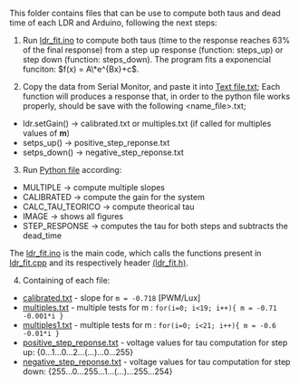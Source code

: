 This folder contains files that can be use to compute both taus and dead time of each LDR and Arduino, following the next steps:


1. Run [ldr_fit.ino](https://github.com/Guilherme-Viegas/SCTDR/blob/master/Labs_Almeida/ldr_fit/ldr_fit.ino) to compute both taus (time to the response reaches 63% of the final response) from a step up response (function: steps_up) or step down (function: steps_down). The program fits a exponencial funciton: $f(x) = A\*e^{Bx}+c$. 

2. Copy the data from Serial Monitor, and paste it into [Text file.txt](https://github.com/Guilherme-Viegas/SCTDR/blob/master/Labs_Almeida/ldr_fit/text_files); Each function will produces a response that, in order to the python file works properly, should be save with the following <name_file>.txt;
  * ldr.setGain() -> calibrated.txt or multiples.txt (if called for multiples values of **m**)
  * setps_up() -> positive_step_reponse.txt
  * setps_down() -> negative_step_reponse.txt

3. Run [Python file](https://github.com/Guilherme-Viegas/SCTDR/blob/master/Labs_Almeida/ldr_fit/ldr_fit.py) according:
  * MULTIPLE            -> compute multiple slopes
  * CALIBRATED          -> compute the gain for the system
  * CALC_TAU_TEORICO    -> compute theorical tau
  * IMAGE               -> shows all figures
  * STEP_RESPONSE       -> computes the tau for both steps and subtracts the dead_time

The [ldr_fit.ino](https://github.com/Guilherme-Viegas/SCTDR/blob/master/Labs_Almeida/ldr_fit/ldr_fit.ino) is the main code, which calls the functions present in [ldr_fit.cpp](https://github.com/Guilherme-Viegas/SCTDR/blob/master/Labs_Almeida/ldr_fit/ldr_fit.cpp) and its respectively header [(ldr_fit.h)](https://github.com/Guilherme-Viegas/SCTDR/blob/master/Labs_Almeida/ldr_fit/ldr_fit.cpp).

4. Containing of each file:
  * [calibrated.txt](https://github.com/Guilherme-Viegas/SCTDR/blob/master/Labs_Almeida/ldr_fit/text_files/calibrated.txt) - slope for ```m = -0.718``` [PWM/Lux] 
  * [multiples.txt](https://github.com/Guilherme-Viegas/SCTDR/blob/master/Labs_Almeida/ldr_fit/text_files/multiples.txt) - multiple tests for m : ```for(i=0; i<19; i++){ m = -0.71 -0.001*i }```
  * [multiples1.txt](https://github.com/Guilherme-Viegas/SCTDR/blob/master/Labs_Almeida/ldr_fit/text_files/multiples.txt) - multiple tests for m : ```for(i=0; i<21; i++){ m = -0.6 -0.01*i }```
  * [positive_step_reponse.txt](https://github.com/Guilherme-Viegas/SCTDR/blob/master/Labs_Almeida/ldr_fit/text_files/positive_step_reponse.txt) - voltage values for tau computation for step up: {0...1...0...2...(...)...0...255}
  * [negative_step_reponse.txt](https://github.com/Guilherme-Viegas/SCTDR/blob/master/Labs_Almeida/ldr_fit/text_files/negative_step_reponse.txt) - voltage values for tau computation for step down: {255...0...255...1...(...)...255...254}
